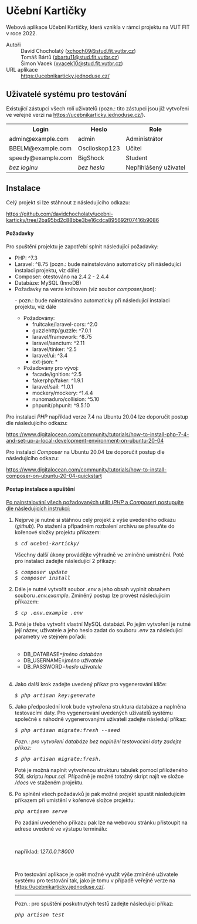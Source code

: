 # Učební Kartičky
Webová aplikace Učební Kartičky, která vznikla v rámci projektu na VUT FIT v roce 2022.
<dl>
	<dt>Autoři</dt>
	<dd>David Chocholatý
	    (<a href="mailto:xchoch09@stud.fit.vutbr.cz">xchoch09@stud.fit.vutbr.cz</a>)
	</dd>
	<dd>Tomáš Bártů <!-- Nahraďte skutečným jménem a e-mailem autora a popisem činnosti -->
	    (<a href="mailto:xbartu11@stud.fit.vutbr.cz">xbartu11@stud.fit.vutbr.cz</a>)
	</dd>
  <dd>Šimon Vacek <!-- Nahraďte skutečným jménem a e-mailem autora a popisem činnosti -->
	    (<a href="mailto:xvacek10@stud.fit.vutbr.cz">xvacek10@stud.fit.vutbr.cz</a>)
	</dd>
	<dt>URL aplikace</dt>
	<dd><a href="https://ucebnikarticky.jednoduse.cz/">https://ucebnikarticky.jednoduse.cz/</a></dd>
</dl>

<h2>Uživatelé systému pro testování</h2>
<p>Existující zástupci všech rolí uživatelů (pozn.: tito zástupci jsou již vytvořeni ve veřejné verzi na <a href="https://ucebnikarticky.jednoduse.cz/">https://ucebnikarticky.jednoduse.cz/</a>).</p>
<table>
<tbody><tr><th>Login</th><th>Heslo</th><th>Role</th></tr>
<tr><td>admin@example.com</td><td>admin</td><td>Administrátor</td></tr>
<tr><td>BBELM@example.com</td><td>Osciloskop123</td><td>Učitel</td></tr>
<tr><td>speedy@example.com</td><td>BigShock</td><td>Student</td></tr>
<tr><td><i>bez loginu</i></td><td><i>bez hesla</i></td><td>Nepřihlášený uživatel</td></tr>
</tbody></table>

<h2>Instalace</h2>

<p>Celý projekt si lze stáhnout z následujícího odkazu:</p>
<a href="https://github.com/davidchocholaty/ucebni-karticky/tree/2ba95bd2c88bbe3be16cdca895692f07416b9086">https://github.com/davidchocholaty/ucebni-karticky/tree/2ba95bd2c88bbe3be16cdca895692f07416b9086</a>

<h4>Požadavky</h4>

Pro spuštění projektu je zapotřebí splnit následující požadavky:
<ul>
    <li>
        PHP: ^7.3
    </li>
    <li>
        Laravel: ^8.75 (pozn.: bude nainstalováno automaticky při následující instalaci projektu, viz dále)
    </li>
    <li>
        Composer: otestováno na 2.4.2 - 2.4.4
    </li>
    <li>
        Databáze: MySQL (InnoDB)
    </li>
    <li>
        Požadavky na verze knihoven (viz soubor <i>composer.json</i>):
        <p>- pozn.: bude nainstalováno automaticky při následující instalaci projektu, viz dále</p>
        <ul>
            <li>
                Požadovány:
                <ul>
                    <li>
                        fruitcake/laravel-cors: ^2.0
                    </li>
                    <li>
                        guzzlehttp/guzzle: ^7.0.1
                    </li>
                    <li>
                        laravel/framework: ^8.75
                    </li>
                    <li>
                        laravel/sanctum: ^2.11
                    </li>
                    <li>
                        laravel/tinker: ^2.5
                    </li>
                    <li>
                        laravel/ui: ^3.4
                    </li>
                    <li>
                        ext-json: *
                    </li>
                </ul>
            </li>
            <li>
                Požadovány pro vývoj:
                <ul>
                    <li>
                        facade/ignition: ^2.5
                    </li>
                    <li>
                        fakerphp/faker: ^1.9.1
                    </li>
                    <li>
                        laravel/sail: ^1.0.1
                    </li>
                    <li>
                        mockery/mockery: ^1.4.4
                    </li>
                    <li>
                        nunomaduro/collision: ^5.10
                    </li>
                    <li>
                        phpunit/phpunit: ^9.5.10
                    </li>
                </ul>
            </li>
        </ul>
    </li>
</ul>

<p>Pro instalaci <i>PHP</i> například verze 7.4 na Ubuntu 20.04 lze doporučit postup dle následujícího odkazu:</p>
<a href="https://www.digitalocean.com/community/tutorials/how-to-install-php-7-4-and-set-up-a-local-development-environment-on-ubuntu-20-04">https://www.digitalocean.com/community/tutorials/how-to-install-php-7-4-and-set-up-a-local-development-environment-on-ubuntu-20-04</a>

<p>Pro instalaci <i>Composer</i> na Ubuntu 20.04 lze doporučit postup dle následujícího odkazu:</p>
<a href="https://www.digitalocean.com/community/tutorials/how-to-install-composer-on-ubuntu-20-04-quickstart">https://www.digitalocean.com/community/tutorials/how-to-install-composer-on-ubuntu-20-04-quickstart</a>

<h4>Postup instalace a spuštění</h4>
<p><u>Po nainstalování všech požadovaných utilit (<i>PHP</i> a <i>Composer</i>) postupujte dle následujících instrukcí:</u></p>

<ol>
    <li>
        <p>Nejprve je nutné si stáhnou celý projekt z výše uvedeného odkazu (<i>github</i>). Po stažení a případném rozbalení archivu se přesuňte do kořenové složky projektu příkazem:</p>
        <pre><i>$ cd ucebni-karticky/</i></pre>
        <p>Všechny další úkony provádějte výhradně ve zmíněné umístnění. Poté pro instalaci zadejte následující 2 příkazy:</p>
        <pre><i>$ composer update</i>&nbsp;
<i>$ composer install</i></pre>
    </li>
    <li>
        <p> Dále je nutné vytvořit soubor <i>.env</i> a jeho obsah vyplnit obsahem souboru <i>.env.example</i>. Zmíněný postup lze provést následujícím příkazem:</p>
        <pre><i>$ cp .env.example .env</i></pre>
    </li>
    <li>
        <p>Poté je třeba vytvořit vlastní MySQL databázi. Po jejím vytvoření je nutné její název, uživatele a jeho heslo zadat do souboru <i>.env</i> za následující parametry ve stejném pořadí:</p>
        &nbsp;
        <ul>
            <li>
                DB_DATABASE=<i>jméno databáze</i>
            </li>
            <li>
                DB_USERNAME=<i>jméno uživatele</i>
            </li>
            <li>
                DB_PASSWORD=<i>heslo uživatele</i>
            </li>
        </ul>
        &nbsp;
    </li>
    <li>
        <p>Jako další krok zadejte uvedený příkaz pro vygenerování klíče:</p>
        <pre><i>$ php artisan key:generate</i></pre>
    </li>
    <li>
        <p>Jako předposlední krok bude vytvořena struktura databáze a naplněna testovacími daty.
        Pro vygenerování uvedených uživatelů systému společně s náhodně vygenerovanými
        uživateli zadejte následují příkaz:</p>
        <pre><i>$ php artisan migrate:fresh --seed</i></pre>
        <p><i>Pozn.: pro vytvoření databáze bez naplnění testovacími daty zadejte příkaz:</i></p>
        <pre><i>$ php artisan migrate:fresh.</i></pre>
        <p>Poté je možná naplnit vytvořenou strukturu tabulek pomocí přiloženého SQL skriptu <i>input.sql</i>. Případně je možné totožný skript najít ve složce <i>/docs</i> ve staženém projektu.</p>
    </li>
    <li>
        <p>Po splnění všech požadavků je pak možné projekt spustit následujícím příkazem při umístění v kořenové složce projektu:</p>
        <pre><i>php artisan serve</i></pre>
        <p>Po zadání uvedeného příkazu pak lze na webovou stránku přistoupit na adrese uvedené ve výstupu terminálu:</p>
        &nbsp;
        <p>například: <i>127.0.0.1:8000</i></p>
        &nbsp;
        <p>Pro testování aplikace je opět možné využít výše zmíněné uživatele systému pro testování tak, jako je tomu v případě veřejné verze na <a href="https://ucebnikarticky.jednoduse.cz/">https://ucebnikarticky.jednoduse.cz/</a>.</p>
    </li>
    <hr />
    Pozn.: pro spuštění poskutnutých testů zadejte následující příkaz:
    <pre><i>php artisan test</i></pre>
</ol>
<!--
<style> pre {
    background: #383838;
    color: #d3d3d3;
    page-break-inside: avoid;
    font-family: monospace;
    line-height: 1.6;
    margin-bottom: 1.6em;
    max-width: 100%;
    overflow: auto;
    padding: 1em 1.5em;
    display: block;
    word-wrap: break-word; } </style> -->

